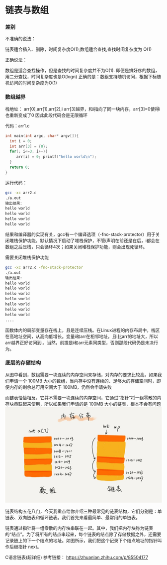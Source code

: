 # 链表与数组

### 差别
不准确的说法：


链表适合插入、删除，时间复杂度O(1);数组适合查找,查找时间复杂度为 O(1) 

正确说法：

数组是适合查找操作，但是查找的时间复杂度并不为O(1). 即便是排好序的数组，用二分查找，时间复杂度也是O(logn) 正确的是：数组支持随机访问，根据下标随机访问的时间复杂度为O(1)


### 数组越界

栈地址： arr[0],arr[1],arr[2],i arr[3]越界，和i指向了同一块内存，arr[3]=0使得i也重新变成了0 因此此段代码会是无限循环

代码：arr1.c

```c
int main(int argc, char* argv[]){
  int i = 0; 
  int arr[3] = {0}; 
  for(; i<=3; i++){
     arr[i] = 0; printf("hello world\n"); 
  } 
  return 0;
}
```

运行代码：
```bash
gcc -xc arr2.c
./a.out
输出结果:
hello world
hello world
hello world
hello world
```

结果和编译器的实现有关，gcc有一个编译选项（-fno-stack-protector）用于关闭堆栈保护功能。默认情况下启动了堆栈保护，不管i声明在前还是在后，i都会在数组之后压栈，只会循环4次；如果关闭堆栈保护功能，则会出现死循环。

需要关闭堆栈保护功能

```bash
gcc -xc arr2.c -fno-stack-protector
./a.out
输出结果:
hello world
hello world
hello world
hello world
hello world
hello world
hello world
....
```

函数体内的局部变量存在栈上，且是连续压栈。在Linux进程的内存布局中，栈区在高地址空间，从高向低增长。变量i和arr在相邻地址，且i比arr的地址大，所以arr越界正好访问到i。当然，前提是i和arr元素同类型，否则那段代码仍是未决行为。


### 底层的存储结构

从图中看到，数组需要一块连续的内存空间来存储，对内存的要求比较高。如果我们申请一个 100MB 大小的数组，当内存中没有连续的、足够大的存储空间时，即便内存的剩余总可用空间大于 100MB，仍然会申请失败

而链表恰恰相反，它并不需要一块连续的内存空间，它通过“指针”将一组零散的内存块串联起来使用，所以如果我们申请的是 100MB 大小的链表，根本不会有问题
![](media/16367935654130.jpg)

链表结构五花八门，今天我重点给你介绍三种最常见的链表结构，它们分别是：单链表、双向链表和循环链表。我们首先来看最简单、最常用的单链表。

链表通过指针将一组零散的内存块串联在一起。其中，我们把内存块称为链表的“结点”。为了将所有的结点串起来，每个链表的结点除了存储数据之外，还需要记录链上的下一个结点的地址。如图所示，我们把这个记录下个结点地址的指针叫作后继指针 next。


C语言链表(超详细) 参考链接：
https://zhuanlan.zhihu.com/p/85504177